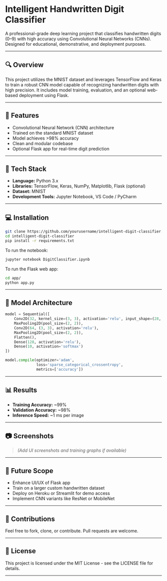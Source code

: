 # Intelligent Handwritten Digit Classifier

A professional-grade deep learning project that classifies handwritten digits (0–9) with high accuracy using Convolutional Neural Networks (CNNs). Designed for educational, demonstrative, and deployment purposes.

---

## 🔍 Overview

This project utilizes the MNIST dataset and leverages TensorFlow and Keras to train a robust CNN model capable of recognizing handwritten digits with high precision. It includes model training, evaluation, and an optional web-based deployment using Flask.

---

## 📌 Features

- Convolutional Neural Network (CNN) architecture
- Trained on the standard MNIST dataset
- Model achieves >98% accuracy
- Clean and modular codebase
- Optional Flask app for real-time digit prediction

---

## 🧰 Tech Stack

- **Language:** Python 3.x  
- **Libraries:** TensorFlow, Keras, NumPy, Matplotlib, Flask (optional)  
- **Dataset:** MNIST  
- **Development Tools:** Jupyter Notebook, VS Code / PyCharm

---

## 💻 Installation

```bash
git clone https://github.com/yourusername/intelligent-digit-classifier.git
cd intelligent-digit-classifier
pip install -r requirements.txt
```

To run the notebook:
```bash
jupyter notebook DigitClassifier.ipynb
```

To run the Flask web app:
```bash
cd app/
python app.py
```

---

## 🧪 Model Architecture

```python
model = Sequential([
    Conv2D(32, kernel_size=(3, 3), activation='relu', input_shape=(28, 28, 1)),
    MaxPooling2D(pool_size=(2, 2)),
    Conv2D(64, (3, 3), activation='relu'),
    MaxPooling2D(pool_size=(2, 2)),
    Flatten(),
    Dense(128, activation='relu'),
    Dense(10, activation='softmax')
])

model.compile(optimizer='adam',
              loss='sparse_categorical_crossentropy',
              metrics=['accuracy'])
```

---

## 📊 Results

- **Training Accuracy:** ~99%
- **Validation Accuracy:** ~98%
- **Inference Speed:** ~1 ms per image

---

## 📷 Screenshots

> *(Add UI screenshots and training graphs if available)*

---

## 🚀 Future Scope

- Enhance UI/UX of Flask app
- Train on a larger custom handwritten dataset
- Deploy on Heroku or Streamlit for demo access
- Implement CNN variants like ResNet or MobileNet

---

## 🤝 Contributions

Feel free to fork, clone, or contribute. Pull requests are welcome.

---

## 📜 License

This project is licensed under the MIT License - see the LICENSE file for details.

---
